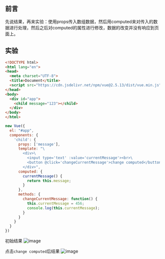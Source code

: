 ## 前言
先说结果，再来实验：使用props传入数组数据，然后用computed来对传入的数据进行处理，然后之后对computed的属性进行修改，数据的改变并没有响应到页面上。

## 实验
```html
<!DOCTYPE html>
<html lang="en">
<head>
  <meta charset="UTF-8">
  <title>Document</title>
  <script src="https://cdn.jsdelivr.net/npm/vue@2.5.13/dist/vue.min.js"></script>
</head>
<body>
  <div id="app">
    <child message="123"></child>
  </div>
</body>
</html>
```

```javascript
new Vue({
  el: "#app",
  components: {
    'child': {
      props: ['message'],
      template: "\
        <div>\
          <input type='text' :value='currentMessage'><br>\
          <button @click='changeCurrentMessage'>change computed</button>\
        </div>",
      computed: {
        currentMessage() {
          return this.message;
        }
      },
      methods: {
        changeCurrentMessage: function() {
          this.currentMessage = 456;
          console.log(this.currentMessage);
        }
      }
    }
  }
})
```
初始结果
![image](https://user-images.githubusercontent.com/25907273/35482474-e31f7c54-0470-11e8-86f6-af3ca3877d36.png)

点击`change computed`后结果
![image](https://user-images.githubusercontent.com/25907273/35482479-fd7bedc6-0470-11e8-8b74-de28053fea6d.png)

